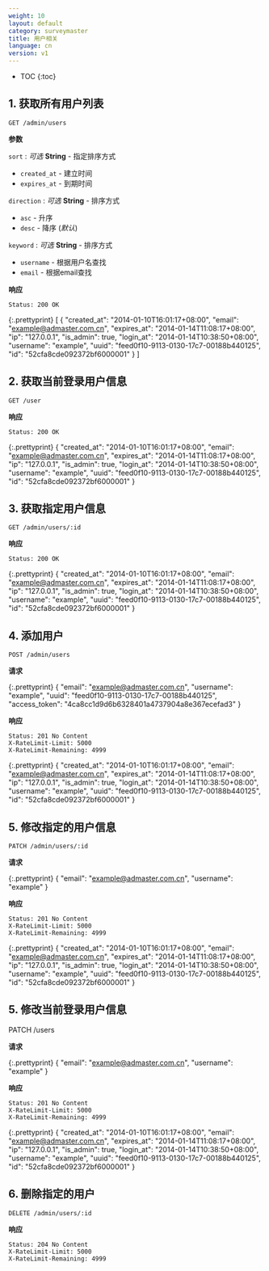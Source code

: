 ```yaml
---
weight: 10
layout: default
category: surveymaster
title: 用户相关
language: cn
version: v1
---
```


* TOC
{:toc}

## 1. 获取所有用户列表
    GET /admin/users

**参数**

`sort`
: _可选_ **String** - 指定排序方式

  * `created_at` - 建立时间
  * `expires_at` - 到期时间

`direction`
: _可选_ **String** - 排序方式

  * `asc`  - 升序
  * `desc` - 降序 (_默认_)

`keyword`
: _可选_ **String** - 排序方式

  * `username`  - 根据用户名查找
  * `email`     - 根据email查找

**响应**

    Status: 200 OK

{:.prettyprint}
    [
        {
            "created_at": "2014-01-10T16:01:17+08:00",
            "email": "example@admaster.com.cn",
            "expires_at": "2014-01-14T11:08:17+08:00",
            "ip": "127.0.0.1",
            "is_admin": true,
            "login_at": "2014-01-14T10:38:50+08:00",
            "username": "example",
            "uuid": "feed0f10-9113-0130-17c7-00188b440125",
            "id": "52cfa8cde092372bf6000001"
        }
    ]


## 2. 获取当前登录用户信息
    GET /user

**响应**

    Status: 200 OK

{:.prettyprint}
    {
        "created_at": "2014-01-10T16:01:17+08:00",
        "email": "example@admaster.com.cn",
        "expires_at": "2014-01-14T11:08:17+08:00",
        "ip": "127.0.0.1",
        "is_admin": true,
        "login_at": "2014-01-14T10:38:50+08:00",
        "username": "example",
        "uuid": "feed0f10-9113-0130-17c7-00188b440125",
        "id": "52cfa8cde092372bf6000001"
    }


## 3. 获取指定用户信息
    GET /admin/users/:id

**响应**

    Status: 200 OK

{:.prettyprint}
    {
        "created_at": "2014-01-10T16:01:17+08:00",
        "email": "example@admaster.com.cn",
        "expires_at": "2014-01-14T11:08:17+08:00",
        "ip": "127.0.0.1",
        "is_admin": true,
        "login_at": "2014-01-14T10:38:50+08:00",
        "username": "example",
        "uuid": "feed0f10-9113-0130-17c7-00188b440125",
        "id": "52cfa8cde092372bf6000001"
    }


## 4. 添加用户
    POST /admin/users

**请求**

{:.prettyprint}
    {
        "email": "example@admaster.com.cn",
        "username": "example",
        "uuid": "feed0f10-9113-0130-17c7-00188b440125",
        "access_token": "4ca8cc1d9d6b6328401a4737904a8e367ecefad3"
    }

**响应**

    Status: 201 No Content
    X-RateLimit-Limit: 5000
    X-RateLimit-Remaining: 4999

{:.prettyprint}
    {
        "created_at": "2014-01-10T16:01:17+08:00",
        "email": "example@admaster.com.cn",
        "expires_at": "2014-01-14T11:08:17+08:00",
        "ip": "127.0.0.1",
        "is_admin": true,
        "login_at": "2014-01-14T10:38:50+08:00",
        "username": "example",
        "uuid": "feed0f10-9113-0130-17c7-00188b440125",
        "id": "52cfa8cde092372bf6000001"
    }


## 5. 修改指定的用户信息
    PATCH /admin/users/:id

**请求**

{:.prettyprint}
    {
        "email": "example@admaster.com.cn",
        "username": "example"
    }


**响应**

    Status: 201 No Content
    X-RateLimit-Limit: 5000
    X-RateLimit-Remaining: 4999

{:.prettyprint}
    {
        "created_at": "2014-01-10T16:01:17+08:00",
        "email": "example@admaster.com.cn",
        "expires_at": "2014-01-14T11:08:17+08:00",
        "ip": "127.0.0.1",
        "is_admin": true,
        "login_at": "2014-01-14T10:38:50+08:00",
        "username": "example",
        "uuid": "feed0f10-9113-0130-17c7-00188b440125",
        "id": "52cfa8cde092372bf6000001"
    }


## 5. 修改当前登录用户信息
  PATCH /users

**请求**

{:.prettyprint}
    {
        "email": "example@admaster.com.cn",
        "username": "example"
    }


**响应**

    Status: 201 No Content
    X-RateLimit-Limit: 5000
    X-RateLimit-Remaining: 4999

{:.prettyprint}
    {
        "created_at": "2014-01-10T16:01:17+08:00",
        "email": "example@admaster.com.cn",
        "expires_at": "2014-01-14T11:08:17+08:00",
        "ip": "127.0.0.1",
        "is_admin": true,
        "login_at": "2014-01-14T10:38:50+08:00",
        "username": "example",
        "uuid": "feed0f10-9113-0130-17c7-00188b440125",
        "id": "52cfa8cde092372bf6000001"
    }


## 6. 删除指定的用户
    DELETE /admin/users/:id

**响应**

    Status: 204 No Content
    X-RateLimit-Limit: 5000
    X-RateLimit-Remaining: 4999
